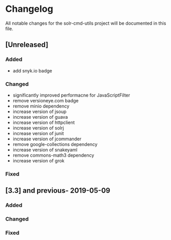 # Changelog
All notable changes for the solr-cmd-utils project will be documented in this file.

## [Unreleased]
### Added
- add snyk.io badge

### Changed
- significantly improved performacne for JavaScriptFilter
- remove versioneye.com badge
- remove minio dependency
- increase version of jsoup
- increase version of guava
- increase version of httpclient
- increase version of solrj
- increase version of junit
- increase version of jcommander
- remove google-collections dependency
- increase version of snakeyaml
- remove commons-math3 dependency
- increase version of grok

### Fixed


## [3.3] and previous- 2019-05-09
### Added

### Changed

### Fixed
